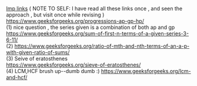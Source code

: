 <ins>Imp links</ins> ( NOTE TO SELF: I have read all these links once , and seen the approach , but visit once while revising )
<br>
https://www.geeksforgeeks.org/progressions-ap-gp-hp/
<br>
(1) nice question , the series given is a combination of both ap and gp
<br>
https://www.geeksforgeeks.org/sum-of-first-n-terms-of-a-given-series-3-6-11/
<br>
(2) https://www.geeksforgeeks.org/ratio-of-mth-and-nth-terms-of-an-a-p-with-given-ratio-of-sums/
<br>
(3) Seive of eratosthenes<br>
https://www.geeksforgeeks.org/sieve-of-eratosthenes/
<br>
(4) LCM,HCF brush up--dumb dumb :)
https://www.geeksforgeeks.org/lcm-and-hcf/

